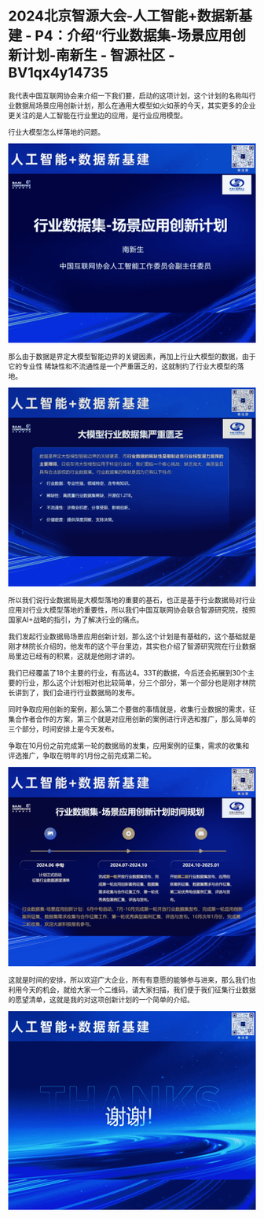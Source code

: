 # 2024北京智源大会-人工智能+数据新基建 - P4：介绍“行业数据集-场景应用创新计划-南新生 - 智源社区 - BV1qx4y14735

我代表中国互联网协会来介绍一下我们要，启动的这项计划，这个计划的名称叫行业数据局场景应用创新计划，那么在通用大模型如火如荼的今天，其实更多的企业更关注的是人工智能在行业里边的应用，是行业应用模型。

行业大模型怎么样落地的问题。

![](img/0cd203bd1374892eecfd42aa79e1457e_1.png)

那么由于数据是界定大模型智能边界的关键因素，再加上行业大模型的数据，由于它的专业性 稀缺性和不流通性是一个严重匮乏的，这就制约了行业大模型的落地。



![](img/0cd203bd1374892eecfd42aa79e1457e_3.png)

所以我们说行业数据局是大模型落地的重要的基石，也正是基于行业数据局对行业应用对行业大模型落地的重要性，所以我们中国互联网协会联合智源研究院，按照国家AI+战略的指引，为了解决行业的痛点。

我们发起行业数据局场景应用创新计划，那么这个计划是有基础的，这个基础就是刚才林院长介绍的，他发布的这个平台里边，其实也介绍了智源研究院在行业数据局里边已经有的积累，这就是他刚才讲的。

我们已经覆盖了18个主要的行业，有高达4。33T的数据，今后还会拓展到30个主要的行业，那么这个计划相对也比较简单，分三个部分，第一个部分也是刚才林院长讲到了，我们会进行行业数据局的发布。

同时争取应用创新的案例，那么第二个要做的事情就是，收集行业数据的需求，征集合作者合作的方案，第三个就是对应用创新的案例进行评选和推广，那么简单的三个部分，时间安排上是今天发布。

争取在10月份之前完成第一轮的数据局的发集，应用案例的征集，需求的收集和评选推广，争取在明年的1月份之前完成第二轮。



![](img/0cd203bd1374892eecfd42aa79e1457e_5.png)

这就是时间的安排，所以欢迎广大企业，所有有意愿的能够参与进来，那么我们也利用今天的机会，就给大家一个二维码，请大家扫描，我们便于我们征集行业数据的愿望清单，这就是我的对这项创新计划的一个简单的介绍。



![](img/0cd203bd1374892eecfd42aa79e1457e_7.png)